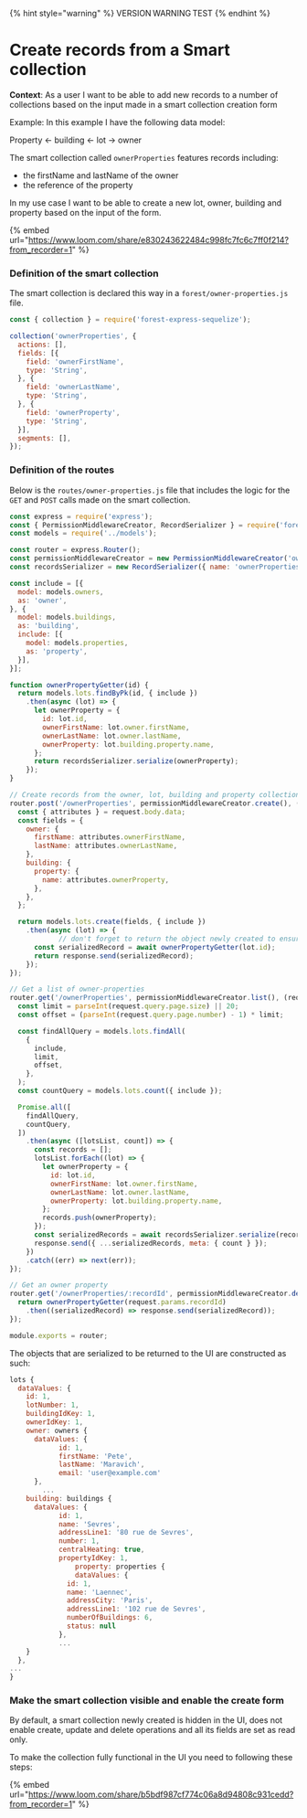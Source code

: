 {% hint style="warning" %}
VERSION WARNING TEST
{% endhint %}
# Create records from a Smart collection

**Context**: As a user I want to be able to add new records to a number of collections based on the input made in a smart collection creation form

Example: In this example I have the following data model:

Property ← building ← lot → owner

The smart collection called `ownerProperties` features records including:

* the firstName and lastName of the owner
* the reference of the property

In my use case I want to be able to create a new lot, owner, building and property based on the input of the form.

{% embed url="https://www.loom.com/share/e830243622484c998fc7fc6c7ff0f214?from_recorder=1" %}

### Definition of the smart collection

The smart collection is declared this way in a `forest/owner-properties.js` file.

```jsx
const { collection } = require('forest-express-sequelize');

collection('ownerProperties', {
  actions: [],
  fields: [{
    field: 'ownerFirstName',
    type: 'String',
  }, {
    field: 'ownerLastName',
    type: 'String',
  }, {
    field: 'ownerProperty',
    type: 'String',
  }],
  segments: [],
});
```

### Definition of the routes

Below is the `routes/owner-properties.js` file that includes the logic for the `GET` and `POST` calls made on the smart collection.

```jsx
const express = require('express');
const { PermissionMiddlewareCreator, RecordSerializer } = require('forest-express-sequelize');
const models = require('../models');

const router = express.Router();
const permissionMiddlewareCreator = new PermissionMiddlewareCreator('ownerProperties');
const recordsSerializer = new RecordSerializer({ name: 'ownerProperties' });

const include = [{
  model: models.owners,
  as: 'owner',
}, {
  model: models.buildings,
  as: 'building',
  include: [{
    model: models.properties,
    as: 'property',
  }],
}];

function ownerPropertyGetter(id) {
  return models.lots.findByPk(id, { include })
    .then(async (lot) => {
      let ownerProperty = {
        id: lot.id,
        ownerFirstName: lot.owner.firstName,
        ownerLastName: lot.owner.lastName,
        ownerProperty: lot.building.property.name,
      };
      return recordsSerializer.serialize(ownerProperty);
    });
}

// Create records from the owner, lot, building and property collections from create form
router.post('/ownerProperties', permissionMiddlewareCreator.create(), (request, response, next) => {
  const { attributes } = request.body.data;
  const fields = {
    owner: {
      firstName: attributes.ownerFirstName,
      lastName: attributes.ownerLastName,
    },
    building: {
      property: {
        name: attributes.ownerProperty,
      },
    },
  };

  return models.lots.create(fields, { include })
    .then(async (lot) => {
			// don't forget to return the object newly created to ensure a smooth redirection
      const serializedRecord = await ownerPropertyGetter(lot.id);
      return response.send(serializedRecord);
    });
});

// Get a list of owner-properties
router.get('/ownerProperties', permissionMiddlewareCreator.list(), (request, response, next) => {
  const limit = parseInt(request.query.page.size) || 20;
  const offset = (parseInt(request.query.page.number) - 1) * limit;

  const findAllQuery = models.lots.findAll(
    {
      include,
      limit,
      offset,
    },
  );
  const countQuery = models.lots.count({ include });

  Promise.all([
    findAllQuery,
    countQuery,
  ])
    .then(async ([lotsList, count]) => {
      const records = [];
      lotsList.forEach((lot) => {
        let ownerProperty = {
          id: lot.id,
          ownerFirstName: lot.owner.firstName,
          ownerLastName: lot.owner.lastName,
          ownerProperty: lot.building.property.name,
        };
        records.push(ownerProperty);
      });
      const serializedRecords = await recordsSerializer.serialize(records);
      response.send({ ...serializedRecords, meta: { count } });
    })
    .catch((err) => next(err));
});

// Get an owner property
router.get('/ownerProperties/:recordId', permissionMiddlewareCreator.details(), (request, response, next) => {
  return ownerPropertyGetter(request.params.recordId)
    .then((serializedRecord) => response.send(serializedRecord));
});

module.exports = router;
```

The objects that are serialized to be returned to the UI are constructed as such:

```jsx
lots {
  dataValues: {
    id: 1,
    lotNumber: 1,
    buildingIdKey: 1,
    ownerIdKey: 1,
    owner: owners {
      dataValues: {
		    id: 1,
		    firstName: 'Pete',
		    lastName: 'Maravich',
		    email: 'user@example.com'
	  },
		...
    building: buildings {
      dataValues: {
		    id: 1,
		    name: 'Sevres',
		    addressLine1: '80 rue de Sevres',
		    number: 1,
		    centralHeating: true,
		    propertyIdKey: 1,
				property: properties {
			    dataValues: {
		      id: 1,
		      name: 'Laennec',
		      addressCity: 'Paris',
		      addressLine1: '102 rue de Sevres',
		      numberOfBuildings: 6,
		      status: null
		    },
			...
    }
  },
...
}
```

### Make the smart collection visible and enable the create form

By default, a smart collection newly created is hidden in the UI, does not enable create, update and delete operations and all its fields are set as read only.

To make the collection fully functional in the UI you need to following these steps:

{% embed url="https://www.loom.com/share/b5bdf987cf774c06a8d94808c931cedd?from_recorder=1" %}
